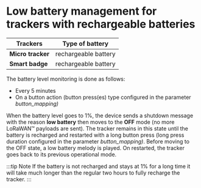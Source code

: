 # Low battery management for trackers with rechargeable batteries

|  Trackers    |  Type of battery  |
|------------------|-----------------------|
| **Micro tracker** |  rechargeable battery |
| **Smart badge**   |  rechargeable battery |

 The battery level monitoring is done as follows:

-   Every 5 minutes
-   On a button action (button press(es) type configured in the parameter *button_mapping)*

 When the battery level goes to 1%, the device sends a shutdown message
 with the reason **low battery** then moves to the **OFF** mode (no
 more LoRaWAN&trade; payloads are sent).
 The tracker remains in this state until the battery is recharged and
 restarted with a long button press (long press duration configured in
 the parameter *button_mapping)*.
 Before moving to the OFF state, a low battery melody is played.
 On restarted, the tracker goes back to its previous operational mode.

:::tip Note
If the battery is not recharged and stays at 1% for a long time it will take much longer than the regular two hours to fully recharge the tracker.
:::